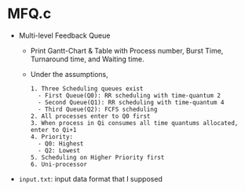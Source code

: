 # MFQ.c  

- Multi-level Feedback Queue  
  - Print Gantt-Chart & Table with Process number, Burst Time, Turnaround time, and Waiting time.  
  
  - Under the assumptions,  
  
    ```  
    1. Three Scheduling queues exist  
      - First Queue(Q0): RR scheduling with time-quantum 2  
      - Second Queue(Q1): RR scheduling with time-quantum 4  
      - Third Queue(Q2): FCFS scheduling  
    2. All processes enter to Q0 first  
    3. When process in Qi consumes all time quantums allocated, enter to Qi+1  
    4. Priority:  
      - Q0: Highest  
      - Q2: Lowest  
    5. Scheduling on Higher Priority first  
    6. Uni-processor  
    ```  
    
- `input.txt`: input data format that I supposed  
